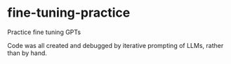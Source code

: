 # fine-tuning-practice
Practice fine tuning GPTs

Code was all created and debugged by iterative prompting of LLMs, rather than by hand.